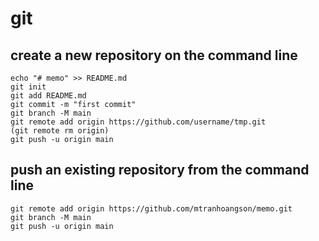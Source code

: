 # git
## create a new repository on the command line

```
echo "# memo" >> README.md
git init
git add README.md
git commit -m "first commit"
git branch -M main
git remote add origin https://github.com/username/tmp.git
(git remote rm origin)
git push -u origin main
```

## push an existing repository from the command line
```
git remote add origin https://github.com/mtranhoangson/memo.git
git branch -M main
git push -u origin main
```